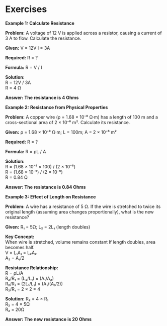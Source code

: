 # Exercises

**Example 1:** **Calculate Resistance**

<div class="example">
    <p><strong>Problem:</strong> A voltage of 12 V is applied across a resistor, causing a current of 3 A to flow. Calculate the resistance.</p>
                        
<div class="calculation">
<strong>Given:</strong>
V = 12V
I = 3A

<strong>Required:</strong>
R = ?

<strong>Formula:</strong>
R = V / I

<strong>Solution:</strong><br>
R = 12V / 3A<br>
R = 4 Ω

<strong>Answer: The resistance is 4 Ohms</strong>
                        </div>
                    </div>

**Example 2:** **Resistance from Physical Properties**

<div class="example">
    <p><strong>Problem:</strong> A copper wire (ρ = 1.68 × 10⁻⁸ Ω·m) has a length of 100 m and a cross-sectional area of 2 × 10⁻⁶ m². Calculate its resistance.</p>
                        
<div class="calculation">
<strong>Given:</strong>
ρ = 1.68 × 10⁻⁸ Ω·m;
L = 100m;
A = 2 × 10⁻⁶ m²

<strong>Required:</strong>
R = ?

<strong>Formula:</strong>
R = ρL / A

<strong>Solution:</strong><br>
R = (1.68 × 10⁻⁸ × 100) / (2 × 10⁻⁶)<br>
R = (1.68 × 10⁻⁶) / (2 × 10⁻⁶)<br>
R = 0.84 Ω

<strong>Answer: The resistance is 0.84 Ohms</strong>
                        </div>
                    </div>

**Example 3:** **Effect of Length on Resistance**

<div class="example">
    <p><strong>Problem:</strong> A wire has a resistance of 5 Ω. If the wire is stretched to twice its original length (assuming area changes proportionally), what is the new resistance?</p>
                        
<div class="calculation">
<strong>Given:</strong>
R₁ = 5Ω;
L₂ = 2L₁ (length doubles)

<strong>Key Concept:</strong><br>
When wire is stretched, volume remains constant
If length doubles, area becomes half.<br>
V = L₁A₁ = L₂A₂<br>
A₂ = A₁/2

<strong>Resistance Relationship:</strong><br>
R = ρL/A<br>
R₂/R₁ = (L₂/L₁) × (A₁/A₂)<br>
R₂/R₁ = (2L₁/L₁) × (A₁/(A₁/2))<br>
R₂/R₁ = 2 × 2 = 4

<strong>Solution:</strong>
R₂ = 4 × R₁<br>
R₂ = 4 × 5Ω<br>
R₂ = 20Ω

<strong>Answer: The new resistance is 20 Ohms</strong>
                        </div>
</div>
                    
